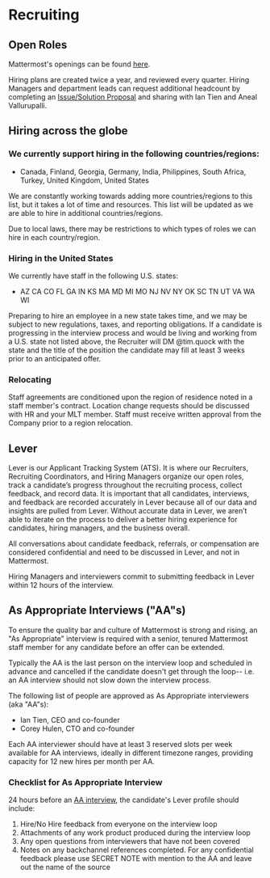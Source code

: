 # Recruiting

## Open Roles

Mattermost's openings can be found [here](https://mattermost.com/careers/).

Hiring plans are created twice a year, and reviewed every quarter. Hiring Managers and department leads can request additional headcount by completing an [Issue/Solution Proposal](https://handbook.mattermost.com/operations/operations/issue-solution) and sharing with Ian Tien and Aneal Vallurupalli.

## Hiring across the globe

### We currently support hiring in the following countries/regions:

* Canada, Finland, Georgia, Germany, India, Philippines, South Africa, Turkey, United Kingdom, United States

We are constantly working towards adding more countries/regions to this list, but it takes a lot of time and resources. This list will be updated as we are able to hire in additional countries/regions. 

Due to local laws, there may be restrictions to which types of roles we can hire in each country/region.

### Hiring in the United States

We currently have staff in the following U.S. states:

* AZ CA CO FL GA IN KS MA MD MI MO NJ NV NY OK SC TN UT VA WA WI

Preparing to hire an employee in a new state takes time, and we may be subject to new regulations, taxes, and reporting obligations. If a candidate is progressing in the interview process and would be living and working from a U.S. state not listed above, the Recruiter will DM @tim.quock with the state and the title of the position the candidate may fill at least 3 weeks prior to an anticipated offer. 

### Relocating

Staff agreements are conditioned upon the region of residence noted in a staff member's contract. Location change requests should be discussed with HR and your MLT member. Staff must receive written approval from the Company prior to a region relocation.

## Lever

Lever is our Applicant Tracking System (ATS). It is where our Recruiters, Recruiting Coordinators, and Hiring Managers organize our open roles, track a candidate’s progress throughout the recruiting process, collect feedback, and record data. It is important that all candidates, interviews, and feedback are recorded accurately in Lever because all of our data and insights are pulled from Lever. Without accurate data in Lever, we aren’t able to iterate on the process to deliver a better hiring experience for candidates, hiring managers, and the business overall. 

All conversations about candidate feedback, referrals, or compensation are considered confidential and need to be discussed in Lever, and not in Mattermost. 

Hiring Managers and interviewers commit to submitting feedback in Lever within 12 hours of the interview. 

## As Appropriate Interviews \("AA"s\)

To ensure the quality bar and culture of Mattermost is strong and rising, an "As Appropriate" interview is required with a senior, tenured Mattermost staff member for any candidate before an offer can be extended.

Typically the AA is the last person on the interview loop and scheduled in advance and cancelled if the candidate doesn't get through the loop-- i.e. an AA interview should not slow down the interview process.

The following list of people are approved as As Appropriate interviewers \(aka "AA"s\):

* Ian Tien, CEO and co-founder
* Corey Hulen, CTO and co-founder 

Each AA interviewer should have at least 3 reserved slots per week available for AA interviews, ideally in different timezone ranges, providing capacity for 12 new hires per month per AA.

### Checklist for As Appropriate Interview

24 hours before an [AA interview](recruiting.md#as-appropriate-interviews-aa-s), the candidate's Lever profile should include:

1. Hire/No Hire feedback from everyone on the interview loop
2. Attachments of any work product produced during the interview loop
3. Any open questions from interviewers that have not been covered 
4. Notes on any backchannel references completed. For any confidential feedback please use SECRET NOTE with mention to the AA and leave out the name of the source

